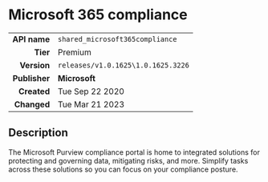 # Microsoft 365 compliance
| | |
|-:|-|
|**API name**|`shared_microsoft365compliance`|
|**Tier**|Premium|
|**Version**|`releases/v1.0.1625\1.0.1625.3226`|
|**Publisher**|**Microsoft**|
|**Created**|Tue Sep 22 2020|
|**Changed**|Tue Mar 21 2023|

## Description
The Microsoft Purview compliance portal is home to integrated solutions for protecting and governing data, mitigating risks, and more. Simplify tasks across these solutions so you can focus on your compliance posture.
